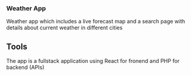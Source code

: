 ### Weather App

Weather app which includes a live forecast map and a search page with details about current weather in different cities

## Tools

The app is a fullstack application using React for fronend and PHP for backend (APIs)